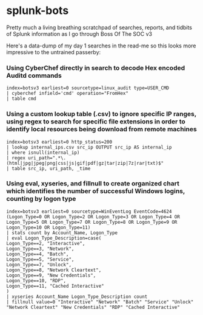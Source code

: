 # splunk-bots

Pretty much a living breathing scratchpad of searches, reports, and tidbits of Splunk information as I go through Boss Of The SOC v3

Here's a data-dump of my day 1 searches in the read-me so this looks more impressive to the untrained passerby:

### Using CyberChef directly in search to decode Hex encoded Auditd commands

```
index=botsv3 earliest=0 sourcetype=linux_audit type=USER_CMD
| cyberchef infield='cmd' operation="FromHex"
| table cmd
```
### Using a custom lookup table (.csv) to ignore specific IP ranges, using regex to search for specific file extensions in order to identify local resources being download from remote machines

```
index=botsv3 earliest=0 http_status=200
| lookup internal_ips.csv src_ip OUTPUT src_ip AS internal_ip 
| where isnull(internal_ip)
| regex uri_path=".*\.(html|jpg|jpeg|png|css|js|gif|pdf|gz|tar|zip|7z|rar|txt)$"
| table src_ip, uri_path, _time
```
### Using eval, xyseries, and fillnull to create organized chart which identifies the number of successful Windows logins, counting by logon type

```
index=botsv3 earliest=0 sourcetype=WinEventLog EventCode=4624 (Logon_Type=0 OR Logon_Type=2 OR Logon_Type=3 OR Logon_Type=4 OR Logon_Type=5 OR Logon_Type=7 OR Logon_Type=8 OR Logon_Type=9 OR Logon_Type=10 OR Logon_Type=11)
| stats count by Account_Name, Logon_Type
| eval Logon_Type_Description=case(
Logon_Type==2, "Interactive",
Logon_Type==3, "Network",
Logon_Type==4, "Batch",
Logon_Type==5, "Service",
Logon_Type==7, "Unlock",
Logon_Type==8, "Network Cleartext",
Logon_Type==9, "New Credentials",
Logon_Type==10, "RDP",
Logon_Type==11, "Cached Interactive"
)
| xyseries Account_Name Logon_Type_Description count
| fillnull value=0 "Interactive" "Network" "Batch" "Service" "Unlock" "Network Cleartext" "New Credentials" "RDP" "Cached Interactive"
```
